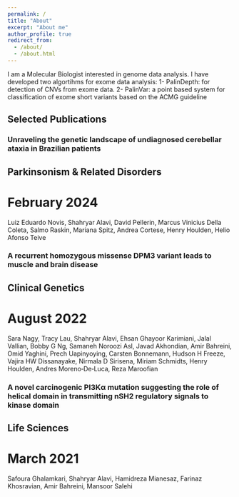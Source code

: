 ```yaml
---
permalink: /
title: "About"
excerpt: "About me"
author_profile: true
redirect_from: 
  - /about/
  - /about.html
---
```


I am a Molecular Biologist interested in genome data analysis. I have developed two algortihms for exome data analysis:
1- PalinDepth: for detection of CNVs from exome data.
2- PalinVar: a point based system for classification of exome short variants based on the ACMG guideline

Selected Publications
------
### Unraveling the genetic landscape of undiagnosed cerebellar ataxia in Brazilian patients
## Parkinsonism & Related Disorders
# February 2024
Luiz Eduardo Novis, Shahryar Alavi, David Pellerin, Marcus Vinicius Della Coleta, Salmo Raskin, Mariana Spitz, Andrea Cortese, Henry Houlden, Helio Afonso Teive

### A recurrent homozygous missense DPM3 variant leads to muscle and brain disease
## Clinical Genetics
# August 2022
Sara Nagy, Tracy Lau, Shahryar Alavi, Ehsan Ghayoor Karimiani, Jalal Vallian, Bobby G Ng, Samaneh Noroozi Asl, Javad Akhondian, Amir Bahreini, Omid Yaghini, Prech Uapinyoying, Carsten Bonnemann, Hudson H Freeze, Vajira HW Dissanayake, Nirmala D Sirisena, Miriam Schmidts, Henry Houlden, Andres Moreno‐De‐Luca, Reza Maroofian

### A novel carcinogenic PI3Kα mutation suggesting the role of helical domain in transmitting nSH2 regulatory signals to kinase domain
## Life Sciences
# March 2021
Safoura Ghalamkari, Shahryar Alavi, Hamidreza Mianesaz, Farinaz Khosravian, Amir Bahreini, Mansoor Salehi
